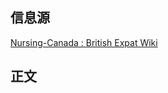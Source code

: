 ## 信息源


[Nursing-Canada : British Expat Wiki](https://britishexpats.com/wiki/Nursing-Canada)


## 正文